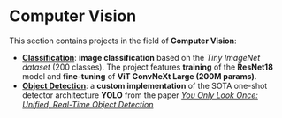 # Computer Vision

This section contains projects in the field of **Computer Vision**:
* **[Classification](./Classification)**: **image classification** based on the 
 _Tiny ImageNet dataset_ (200 classes). The project features **training** of the 
 **ResNet18** model and **fine-tuning** of **ViT ConvNeXt Large (200M params)**.
* **[Object Detection](./Object%20Detection)**: a **custom implementation** of the 
 SOTA one-shot detector architecture **YOLO** from the paper
 [_You Only Look Once: Unified, Real-Time Object Detection_](https://arxiv.org/abs/1506.02640)

